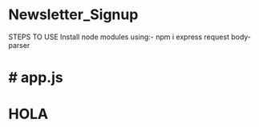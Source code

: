 # Newsletter_Signup
STEPS TO USE 
Install node modules using:-
npm i express
request body-parser 
# # app.js
# HOLA
